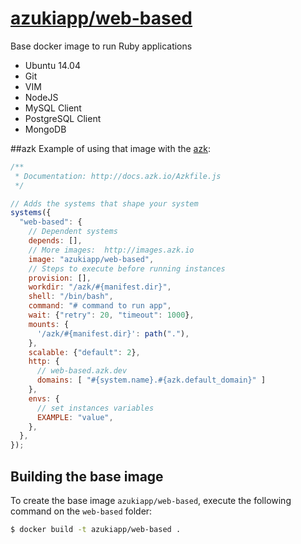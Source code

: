 [azukiapp/web-based]((https://registry.hub.docker.com/u/azukiapp/web-based/))
================

Base docker image to run Ruby applications

- Ubuntu 14.04
- Git
- VIM
- NodeJS
- MySQL Client
- PostgreSQL Client
- MongoDB

##azk
Example of using that image with the [azk](http://azk.io):

```js
/**
 * Documentation: http://docs.azk.io/Azkfile.js
 */

// Adds the systems that shape your system
systems({
  "web-based": {
    // Dependent systems
    depends: [],
    // More images:  http://images.azk.io
    image: "azukiapp/web-based",
    // Steps to execute before running instances
    provision: [],
    workdir: "/azk/#{manifest.dir}",
    shell: "/bin/bash",
    command: "# command to run app",
    wait: {"retry": 20, "timeout": 1000},
    mounts: {
      '/azk/#{manifest.dir}': path("."),
    },
    scalable: {"default": 2},
    http: {
      // web-based.azk.dev
      domains: [ "#{system.name}.#{azk.default_domain}" ]
    },
    envs: {
      // set instances variables
      EXAMPLE: "value",
    },
  },
});
```

Building the base image
-----------------------

To create the base image `azukiapp/web-based`, execute the following command on the `web-based` folder:

```sh
$ docker build -t azukiapp/web-based .
```

